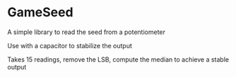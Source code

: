 # GameSeed

A simple library to read the seed from a potentiometer

Use with a capacitor to stabilize the output

Takes 15 readings, remove the LSB, compute the median to achieve a stable output
